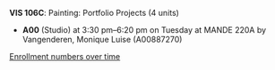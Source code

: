 **VIS 106C**: Painting: Portfolio Projects (4 units)

- **A00** (Studio) at 3:30 pm–6:20 pm on Tuesday at MANDE 220A by Vangenderen, Monique Luise (A00887270)

[Enrollment numbers over time](./VIS106C.tsv)
